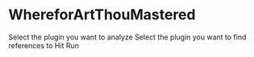 # WhereforArtThouMastered

Select the plugin you want to analyze
Select the plugin you want to find references to
Hit Run
